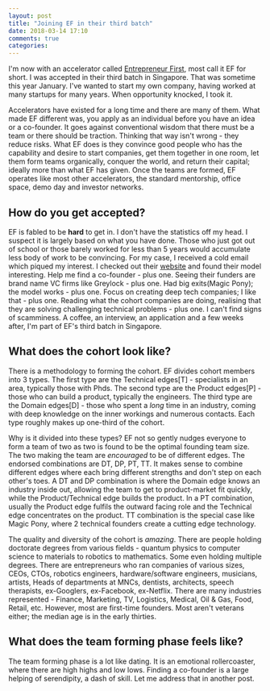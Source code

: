 ```yaml
---
layout: post
title: "Joining EF in their third batch"
date: 2018-03-14 17:10
comments: true
categories:
---
```


I'm now with an accelerator called [Entrepreneur First](https://www.joinef.com/), most call it EF for short. I was accepted in their third batch in Singapore. That was sometime this year January. I've wanted to start my own company, having worked at many startups for many years. When opportunity knocked, I took it.

<!-- more -->

Accelerators have existed for a long time and there are many of them. What made EF different was, you apply as an individual before you have an idea or a co-founder. It goes against conventional wisdom that there must be a team or there should be traction. Thinking that way isn't wrong - they reduce risks. What EF does is they convince good people who has the capability and desire to start companies, get them together in one room, let them form teams organically, conquer the world, and return their capital; ideally more than what EF has given. Once the teams are formed, EF operates like most other accelerators, the standard mentorship, office space, demo day and investor networks.

## How do you get accepted?

EF is fabled to be **hard** to get in. I don't have the statistics off my head. I suspect it is largely based on what you have done. Those who just got out of school or those barely worked for less than 5 years would accumulate less body of work to be convincing. For my case, I received a cold email which piqued my interest. I checked out their [website](https://www.joinef.com/) and found their model interesting. Help me find a co-founder - plus one. Seeing their funders are brand name VC firms like Greylock - plus one. Had big exits(Magic Pony); the model works - plus one. Focus on creating deep tech companies; I like that - plus one. Reading what the cohort companies are doing, realising that they are solving challenging technical problems - plus one. I can't find signs of scamminess. A coffee, an interview, an application and a few weeks after, I'm part of EF's third batch in Singapore.

## What does the cohort look like?

There is a methodology to forming the cohort. EF divides cohort members into 3 types. The first type are the Technical edges[T] - specialists in an area, typically those with Phds. The second type are the Product edges[P] - those who can build a product, typically the engineers. The third type are the Domain edges[D] - those who spent a _long_ time in an industry, coming with deep knowledge on the inner workings and numerous contacts. Each type roughly makes up one-third of the cohort.

Why is it divided into these types? EF not so gently nudges everyone to form a team of two as two is found to be the optimal founding team size. The two making the team are _encouraged_ to be of different edges. The endorsed combinations are DT, DP, PT, TT. It makes sense to combine different edges where each bring different strengths and don't step on each other's toes. A DT and DP combination is where the Domain edge knows an industry inside out, allowing the team to get to product-market fit quickly, while the Product/Technical edge builds the product. In a PT combination, usually the Product edge fulfils the outward facing role and the Technical edge concentrates on the product. TT combination is the special case like Magic Pony, where 2 technical founders create a cutting edge technology.

The quality and diversity of the cohort is _amazing_. There are people holding doctorate degrees from various fields - quantum physics to computer science to materials to robotics to mathematics. Some even holding multiple degrees. There are entrepreneurs who ran companies of various sizes, CEOs, CTOs, robotics engineers, hardware/software engineers, musicians, artists, Heads of departments at MNCs, dentists, architects, speech therapists, ex-Googlers, ex-Facebook, ex-Netflix. There are many industries represented - Finance, Marketing, TV, Logistics, Medical, Oil & Gas, Food, Retail, etc. However, most are first-time founders. Most aren't veterans either; the median age is in the early thirties.

## What does the team forming phase feels like?

The team forming phase is a lot like dating. It is an emotional rollercoaster, where there are high highs and low lows. Finding a co-founder is a large helping of serendipity, a dash of skill. Let me address that in another post.
